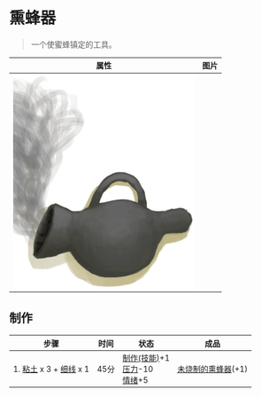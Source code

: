 # 熏蜂器  
> 一个使蜜蜂镇定的工具。  
  
  属性  |   图片   
 ----  |  ----:   
   |  ![](Sprite/BeeSmokerOn.png)   
  
## 制作  
步骤  |  时间  |  状态  |  成品  
----  |  ----  |  ----  |  ----  
1. [粘土](Clay.md) x 3 + [细线](CordFiber.md) x 1  |  45分  |  [制作(技能)](Skill_Crafting.md)+1<br>[压力](Stress.md)-10<br>[情绪](Morale.md)+5  |  [未烧制的熏蜂器](BeeSmokerUnfired.md)(+1)  
